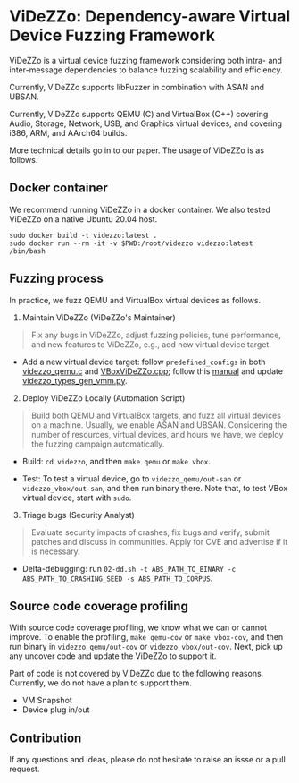 # ViDeZZo: Dependency-aware Virtual Device Fuzzing Framework

ViDeZZo is a virtual device fuzzing framework considering both intra- and
inter-message dependencies to balance fuzzing scalability and efficiency.

Currently, ViDeZZo supports libFuzzer in combination with ASAN and UBSAN.

Currently, ViDeZZo supports QEMU (C) and VirtualBox (C++) covering Audio,
Storage, Network, USB, and Graphics virtual devices, and covering i386, ARM, and
AArch64 builds.

More technical details go in to our paper. The usage of ViDeZZo is as follows.


## Docker container

We recommend running ViDeZZo in a docker container. We also tested ViDeZZo on a
native Ubuntu 20.04 host.

```
sudo docker build -t videzzo:latest .
sudo docker run --rm -it -v $PWD:/root/videzzo videzzo:latest /bin/bash
```

## Fuzzing process

In practice, we fuzz QEMU and VirtualBox virtual devices as follows.

1. Maintain ViDeZZo (ViDeZZo's Maintainer)

>Fix any bugs in ViDeZZo, adjust fuzzing policies, tune performance, and new
features to ViDeZZo, e.g., add new virtual device target.

+ Add a new virtual device target: follow `predefined_configs` in both
[videzzo_qemu.c](./videzzo_qemu/videzzo_qemu.c) and
[VBoxViDeZZo.cpp](./videzzo_vbox/VBoxViDeZZo.cpp); follow this
[manual](./docs/IntraMessageDependenciesManuals.md) and update
[videzzo_types_gen_vmm.py](./videzzo_types_gen_vmm.py).

2. Deploy ViDeZZo Locally (Automation Script)

>Build both QEMU and VirtualBox targets, and fuzz all virtual devices on a
machine. Usually, we enable ASAN and UBSAN. Considering the number of resources,
virtual devices, and hours we have, we deploy the fuzzing campaign
automatically.

+ Build: `cd videzzo`, and then `make qemu` or `make vbox`.

+ Test: To test a virtual device, go to `videzzo_qemu/out-san` or
`videzzo_vbox/out-san`, and then run binary there. Note that, to test VBox
virtual device, start with `sudo`.

3. Triage bugs (Security Analyst)

>Evaluate security impacts of crashes, fix bugs and verify, submit patches and
discuss in communities. Apply for CVE and advertise if it is necessary.

+ Delta-debugging: run `02-dd.sh -t ABS_PATH_TO_BINARY -c
ABS_PATH_TO_CRASHING_SEED -s ABS_PATH_TO_CORPUS`.

## Source code coverage profiling

With source code coverage profiling, we know what we can or cannot improve. To
enable the profiling, `make qemu-cov` or `make vbox-cov`, and then run binary in
`videzzo_qemu/out-cov` or `videzzo_vbox/out-cov`. Next, pick up any uncover code
and update the ViDeZZo to support it.

Part of code is not covered by ViDeZZo due to the following reasons. Currently,
we do not have a plan to support them.

+ VM Snapshot
+ Device plug in/out

## Contribution

If any questions and ideas, please do not hesitate to raise an issse or a pull
request.
